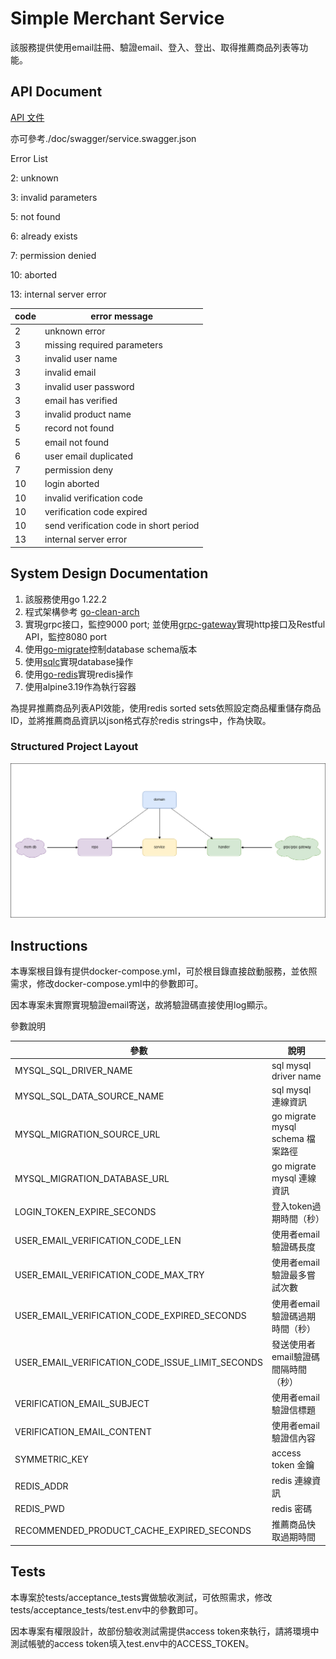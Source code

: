 # Simple Merchant Service

該服務提供使用email註冊、驗證email、登入、登出、取得推薦商品列表等功能。

## API Document

[API 文件](https://gitlab.com/way11229/simple_merchant/-/blob/main/doc/swagger/service.swagger.json)

亦可參考./doc/swagger/service.swagger.json

Error List

2: unknown

3: invalid parameters

5: not found

6: already exists

7: permission denied

10: aborted

13: internal server error

|  code   | error message  |
|  ----  | ----  |
| 2  | unknown error |
| 3  | missing required parameters |
| 3  | invalid user name |
| 3  | invalid email |
| 3  | invalid user password |
| 3  | email has verified |
| 3  | invalid product name |
| 5  | record not found |
| 5  | email not found |
| 6  | user email duplicated |
| 7  | permission deny |
| 10  | login aborted |
| 10  | invalid verification code |
| 10  | verification code expired |
| 10  | send verification code in short period |
| 13  | internal server error |

## System Design Documentation

1. 該服務使用go 1.22.2
2. 程式架構參考 [go-clean-arch](https://github.com/bxcodec/go-clean-arch)
3. 實現grpc接口，監控9000 port; 並使用[grpc-gateway](https://github.com/grpc-ecosystem/grpc-gateway)實現http接口及Restful API，監控8080 port
4. 使用[go-migrate](https://github.com/golang-migrate/migrate)控制database schema版本
5. 使用[sqlc](https://github.com/sqlc-dev/sqlc)實現database操作
6. 使用[go-redis](https://github.com/redis/go-redis)實現redis操作
7. 使用alpine3.19作為執行容器

為提昇推薦商品列表API效能，使用redis sorted sets依照設定商品權重儲存商品ID，並將推薦商品資訊以json格式存於redis strings中，作為快取。

### Structured Project Layout

![image](https://github.com/way11229/simple_merchant/blob/main/simple_merchant_struct_project_layout.png)

## Instructions

本專案根目錄有提供docker-compose.yml，可於根目錄直接啟動服務，並依照需求，修改docker-compose.yml中的參數即可。

因本專案未實際實現驗證email寄送，故將驗證碼直接使用log顯示。

參數說明

|  參數   | 說明  |
|  ----  | ----  |
|  MYSQL_SQL_DRIVER_NAME  |  sql mysql driver name  |
|  MYSQL_SQL_DATA_SOURCE_NAME  |  sql mysql 連線資訊  |
|  MYSQL_MIGRATION_SOURCE_URL  |  go migrate mysql schema 檔案路徑  |
|  MYSQL_MIGRATION_DATABASE_URL  |  go migrate mysql 連線資訊 |
|  LOGIN_TOKEN_EXPIRE_SECONDS  |  登入token過期時間（秒）  |
|  USER_EMAIL_VERIFICATION_CODE_LEN  |  使用者email驗證碼長度  |
|  USER_EMAIL_VERIFICATION_CODE_MAX_TRY  |  使用者email驗證最多嘗試次數  |
|  USER_EMAIL_VERIFICATION_CODE_EXPIRED_SECONDS  |  使用者email驗證碼過期時間（秒）  |
|  USER_EMAIL_VERIFICATION_CODE_ISSUE_LIMIT_SECONDS  |  發送使用者email驗證碼間隔時間（秒）  |
|  VERIFICATION_EMAIL_SUBJECT  |  使用者email驗證信標題  |
|  VERIFICATION_EMAIL_CONTENT  |  使用者email驗證信內容  |
|  SYMMETRIC_KEY  |  access token 金鑰  |
|  REDIS_ADDR  |  redis 連線資訊  |
|  REDIS_PWD  |  redis 密碼  |
|  RECOMMENDED_PRODUCT_CACHE_EXPIRED_SECONDS  |  推薦商品快取過期時間  |

## Tests

本專案於tests/acceptance_tests實做驗收測試，可依照需求，修改tests/acceptance_tests/test.env中的參數即可。

因本專案有權限設計，故部份驗收測試需提供access token來執行，請將環境中測試帳號的access token填入test.env中的ACCESS_TOKEN。
